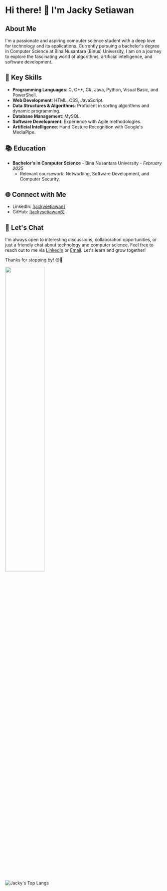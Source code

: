 # Hi there! 👋 I'm Jacky Setiawan

## About Me

I'm a passionate and aspiring computer science student with a deep love for technology and its applications. Currently pursuing a bachelor's degree in Computer Science at Bina Nusantara (Binus) University, I am on a journey to explore the fascinating world of algorithms, artificial intelligence, and software development.

<!-- ## 💼 Experience

- **Intern @ [Company Name]** - *Month Year to Month Year*
  - Worked on [brief description of your projects or responsibilities].
  - Collaborated with cross-functional teams to deliver [mention any significant achievements or projects].
  
- **Freelancer** - *Month Year to Present*
  - [Highlight any freelance work or side projects you've worked on, including technologies used and outcomes achieved].
-->
## 🌟 Key Skills

- **Programming Languages**: C, C++, C#, Java, Python, Visual Basic, and PowerShell.
- **Web Development**: HTML, CSS, JavaScript.
- **Data Structures & Algorithms**: Proficient in sorting algorithms and dynamic programming.
- **Database Management**: MySQL.
- **Software Development**: Experience with Agile methodologies.
- **Artificial Intelligence**: Hand Gesture Recognition with Google's MediaPipe.

<!-- ## 🚀 Projects

1. **[Project Name]** - *Month Year to Month Year*
   - [Brief project description]
   - Technologies used: [List the technologies or tools you used]
   - [Add a link to the project's GitHub repository or a live demo if applicable]

2. **[Project Name]** - *Month Year to Month Year*
   - [Brief project description]
   - Technologies used: [List the technologies or tools you used]
   - [Add a link to the project's GitHub repository or a live demo if applicable]

3. [Add more projects as needed]
-->
## 📚 Education

- **Bachelor's in Computer Science** - Bina Nusantara University - *February 2025*
  - Relevant coursework: Networking, Software Development, and Computer Security.
  
## 🌐 Connect with Me

- LinkedIn: [[jackysetiawan]](https://www.linkedin.com/in/jackysetiawan/)
- GitHub: [[jackysetiawan6]](https://github.com/jackysetiawan6)

## 💬 Let's Chat

I'm always open to interesting discussions, collaboration opportunities, or just a friendly chat about technology and computer science. Feel free to reach out to me via [LinkedIn](https://www.linkedin.com/in/jackysetiawan/) or [Email](mailto:jackysetiawan6@gmail.com). Let's learn and grow together!

Thanks for stopping by! 😊🚀

<img src="https://github-readme-streak-stats.herokuapp.com/?user=jackysetiawan6&theme=dark" width="50%" >

![Jacky's Top Langs](https://github-readme-stats.vercel.app/api/top-langs/?username=jackysetiawan6&layout=compact&theme=darcula&langs_count=10)
